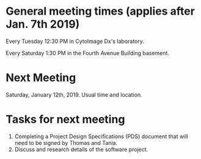  # General meeting times (applies after Jan. 7th 2019)
Every Tuesday   12:30 PM in CytoImage Dx's laboratory.

Every Saturday  1:30 PM in the Fourth Avenue Building basement.


# Next Meeting
Saturday, January 12th, 2019. Usual time and location.

# Tasks for next meeting
1. Completing a Project Design Specifications (PDS) document that will need to be signed by Thomas
and Tania.
2. Discuss and research details of the software project.
